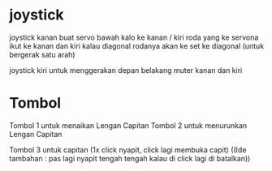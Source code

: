 
# joystick
joystick kanan buat servo bawah kalo ke kanan / kiri roda yang ke servona ikut ke kanan dan kiri kalau diagonal rodanya akan ke set ke diagonal (untuk bergerak satu arah)

joystick kiri untuk menggerakan depan belakang muter kanan dan kiri 

# Tombol

Tombol 1 untuk menaikan Lengan Capitan
Tombol 2 untuk menurunkan Lengan Capitan

Tombol 3 untuk capitan (1x click nyapit, click lagi membuka capit) ((Ide tambahan : pas lagi nyapit tengah tengah kalau di click lagi di batalkan))

